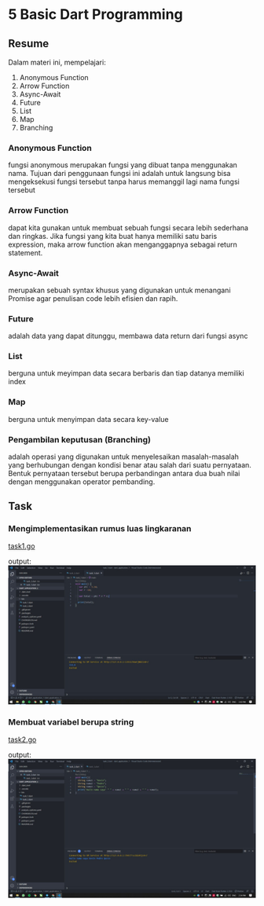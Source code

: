# 5 Basic Dart Programming

## Resume

Dalam materi ini, mempelajari:

1. Anonymous Function
2. Arrow Function
3. Async-Await
4. Future
5. List
6. Map
7. Branching

### Anonymous Function

fungsi anonymous merupakan fungsi yang dibuat tanpa menggunakan nama. Tujuan dari penggunaan fungsi ini adalah untuk langsung bisa mengeksekusi fungsi tersebut tanpa harus memanggil lagi nama fungsi tersebut

### Arrow Function

dapat kita gunakan untuk membuat sebuah fungsi secara lebih sederhana dan ringkas. Jika fungsi yang kita buat hanya memiliki satu baris expression, maka arrow function akan menganggapnya sebagai return statement.

### Async-Await

merupakan sebuah syntax khusus yang digunakan untuk menangani Promise agar penulisan code lebih efisien dan rapih.

### Future

adalah data yang dapat ditunggu, membawa data return dari fungsi async

### List

berguna untuk meyimpan data secara berbaris dan tiap datanya memiliki index

### Map

berguna untuk menyimpan data secara key-value

### Pengambilan keputusan (Branching)

adalah operasi yang digunakan untuk menyelesaikan masalah-masalah yang berhubungan dengan kondisi benar atau salah dari suatu pernyataan. Bentuk pernyataan tersebut berupa perbandingan antara dua buah nilai dengan menggunakan operator pembanding.

## Task

### Mengimplementasikan rumus luas lingkaranan

[task1.go](./Praktikum/task1.go)

output:
![task1](./Screenshots/task1.jpeg)

### Membuat variabel berupa string

[task2.go](./Praktikum/task2.go)

output:
![task2](./Screenshots/task2.jpeg)

